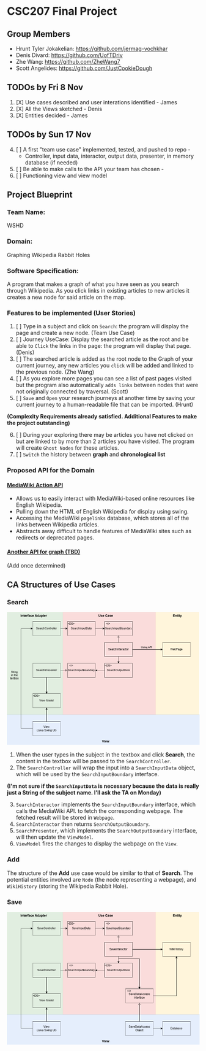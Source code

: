 # CSC207 Final Project

## Group Members
* Hrunt Tyler Jokakelian: https://github.com/jermag-vochkhar
* Denis Divard: https://github.com/UofTDriv
* Zhe Wang: https://github.com/ZheWang7
* Scott Angelides: https://github.com/JustCookieDough

## TODOs by Fri 8 Nov
1. [X] Use cases described and user interations identified - James
2. [X] All the Views sketched - Denis
3. [X] Entities decided - James

## TODOs by Sun 17 Nov
4. [ ] A first "team use case" implemented, tested, and pushed to repo - 
   * Controller, input data, interactor, output data, presenter, in memory database (if needed)
5. [ ] Be able to make calls to the API your team has chosen - 
6. [ ] Functioning view and view model


## Project Blueprint
### Team Name: 
WSHD
### Domain: 
Graphing Wikipedia Rabbit Holes
### Software Specification:
A program that makes a graph of what you have seen as you search through Wikipedia. 
As you click links in existing articles to new articles it creates a new node for said article on the map.  
### Features to be implemented (User Stories)
1. [ ] Type in a subject and click on `Search`: the program will display the page and create a new node. (Team Use Case) 
2. [ ] Journey UseCase: Display the searched article as the root and be able to `Click` the links in the page: the program will display that page. (Denis)
3. [ ] The searched article is added as the root node to the Graph of your current journey, any new articles you `click` will be added and linked to the previous node. (Zhe Wang)
4. [ ] As you explore more pages you can see a list of past pages visited but the program also automatically `adds links` between nodes that were not originally connected by traversal. (Scott)
5. [ ] `Save` and `Open` your research journeys at another time by saving your current journey to a human-readable file that can be imported. (Hrunt)

**(Complexity Requirements already satisfied. Additional Features to make the project outstanding)**

6. [ ] During your exploring there may be articles you have not clicked on but are linked to by more than 2 articles you have visited.
The program will create `Ghost Nodes` for these articles.
7. [ ] `Switch` the history between **graph** and **chronological list**
### Proposed API for the Domain
#### [MediaWiki Action API](https://www.mediawiki.org/wiki/API:Main_page)
* Allows us to easily interact with MediaWiki-based online resources like English Wikipedia.
* Pulling down the HTML of English Wikipedia for display using swing.
* Accessing the MediaWiki `pagelinks` database, which stores all of the links between Wikipedia articles.
* Abstracts away difficult to handle features of MediaWiki sites such as redirects or deprecated pages.
#### [Another API for graph (TBD)]()
(Add once determined)


## CA Structures of Use Cases
### Search
![image](images/search_ca.png)
1. When the user types in the subject in the textbox and click **Search**, the content in the textbox
will be passed to the `SearchController`.
2. The `SearchController` will wrap the input into a `SearchInputData` object,
which will be used by the `SearchInputBoundary` interface.

**(I'm not sure if the `SearchInputData` is necessary because the data is really just a String of the subject name.
I'll ask the TA on Monday)**

3. `SearchInteractor` implements the `SearchInputBoundary` interface, which calls the MediaWiki API.
to fetch the corresponding webpage. The fetched result will be stored in `Webpage`.
4. `SearchInteractor` then returns `SearchOutputBoundary`.
5. `SearchPresenter`, which implements the `SearchOutputBoundary` interface, will then update the `ViewModel`.
6. `ViewModel` fires the changes to display the webpage on the `View`.

### Add
The structure of the **Add** use case would be similar to that of **Search**.
The potential entities involved are `Node` (the node representing a webpage), and
`WikiHistory` (storing the Wikipedia Rabbit Hole).

### Save
![image](images/save_ca.png)